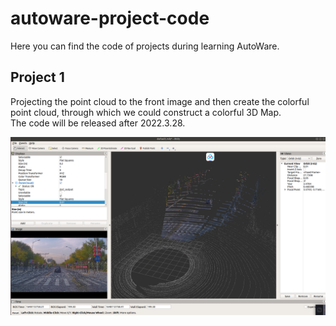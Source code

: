 # autoware-project-code
Here you can find the code of projects during learning AutoWare.


## Project 1
Projecting the point cloud to the front image and then create the colorful point cloud, through which we could construct a colorful 3D Map.  
The code will be released after 2022.3.28.

![rendering1](./project_pc_to_img/img/1.png)